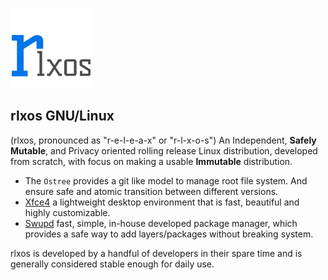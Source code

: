 <p><img src="assets/rlxos-logo.svg" alt="LOGO" style="width: 128px; height: auto;"></p>

## rlxos GNU/Linux

(rlxos, pronounced as "r-e-l-e-a-x" or "r-l-x-o-s")
An Independent, __Safely Mutable__, and Privacy oriented rolling release Linux distribution, developed from scratch, with focus on making a usable __Immutable__ distribution.

- The `Ostree` provides a git like model to manage root file system. And ensure safe and atomic transition between different versions.
- [Xfce4](https://www.xfce.org) a lightweight desktop environment that is fast, beautiful and highly customizable.
- [Swupd](./system-management/updates.md) fast, simple, in-house developed package manager, which provides a safe way to add layers/packages without breaking system.
  
rlxos is developed by a handful of developers in their spare time and is generally considered stable enough for daily use.
